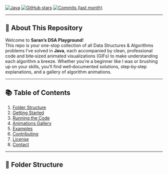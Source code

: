 <!--
==================================================
  _   _ _____  _____      ___   _      _     
 | \ | |  __ \|  __ \    |__ \ | |    | |    
 |  \| | |  | | |__) |      ) || | ___| |__  
 | . ` | |  | |  _  /      / / | |/ _ \ '_ \ 
 | |\  | |__| | | \ \     / /_ | |  __/ |_) |
 |_| \_|_____/|_|  \_\   |____||_|\___|_.__/ 
                                             
 Data Structures & Algorithms • Java • GIF Animations
==================================================
-->

[![Java](https://img.shields.io/badge/Language-Java-orange)]()
[![GitHub stars](https://img.shields.io/github/stars/Saran/DSA-Repo?style=social)]()
[![Commits (last month)](https://github-readme-stats.vercel.app/api/top-langs/?username=Saran&repo=DSA-Repo&show_icons=true)]()

---

## 🚀 About This Repository

Welcome to **Saran’s DSA Playground**!  
This repo is your one-stop collection of all Data Structures & Algorithms problems I’ve solved in **Java**, each accompanied by clean, professional code and bite‑sized animated visualizations (GIFs) to make understanding each algorithm a breeze. Whether you’re a beginner like I was or brushing up on your skills, you’ll find well‑documented solutions, step‑by‑step explanations, and a gallery of algorithm animations.

---

## 📚 Table of Contents

1. [Folder Structure](#-folder-structure)  
2. [Getting Started](#-getting-started)  
3. [Running the Code](#-running-the-code)  
4. [Animations Gallery](#-animations-gallery)  
5. [Examples](#-examples)  
6. [Contributing](#-contributing)  
7. [License](#-license)  
8. [Contact](#-contact)

---

## 🔖 Folder Structure

